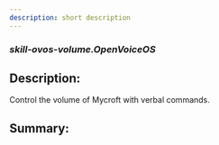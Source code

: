 ```yaml
---
description: short description
---
```


### _skill-ovos-volume.OpenVoiceOS_  
## Description:  
Control the volume of Mycroft with verbal commands.  
  
  
  
## Summary:  
